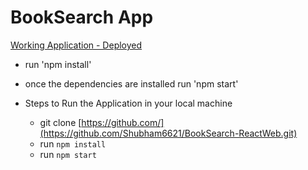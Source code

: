 # BookSearch App

[Working Application - Deployed]()

  - run 'npm install'
  - once the dependencies are installed run 'npm start'

- Steps to Run the Application in your local machine 
  - git clone [https://github.com/](https://github.com/Shubham6621/BookSearch-ReactWeb.git)
  - run `npm install`
  - run `npm start`


